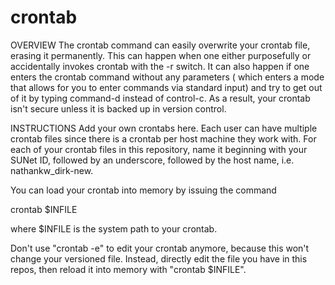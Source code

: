 # crontab
OVERVIEW
The crontab command can easily overwrite your crontab file, erasing it permanently. This can happen when one either purposefully
or accidentally invokes crontab with the -r switch. It can also happen if one enters the crontab command without any parameters (
which enters a mode that allows for you to enter commands via standard input) and try to get out of it by typing command-d instead
of control-c. As a result, your crontab isn't secure unless it is backed up in version control.

INSTRUCTIONS
Add your own crontabs here. Each user can have multiple crontab files since there is a crontab per host machine they work with. For each of your crontab files in this repository, name it beginning with your SUNet ID, followed by an underscore, followed by the host name, i.e. nathankw_dirk-new.

You can load your crontab into memory by issuing the command

  crontab $INFILE
  
where $INFILE is the system path to your crontab.

Don't use "crontab -e" to edit your crontab anymore, because this won't change your versioned file. Instead, directly edit the file you have in this repos, then reload it into memory with "crontab $INFILE".

